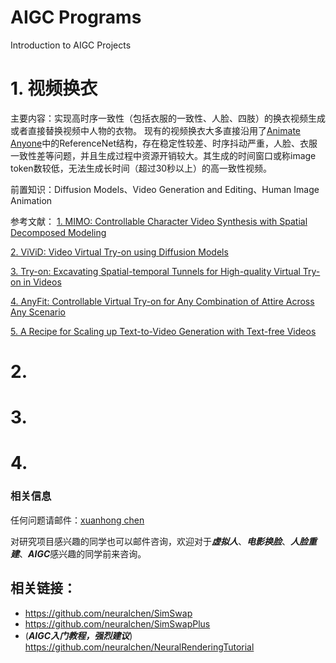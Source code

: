 # AIGC Programs
Introduction to AIGC Projects

# 1. 视频换衣
主要内容：实现高时序一致性（包括衣服的一致性、人脸、四肢）的换衣视频生成或者直接替换视频中人物的衣物。
现有的视频换衣大多直接沿用了[Animate Anyone](https://arxiv.org/abs/2311.17117)中的ReferenceNet结构，存在稳定性较差、时序抖动严重，人脸、衣服一致性差等问题，并且生成过程中资源开销较大。其生成的时间窗口或称image token数较低，无法生成长时间（超过30秒以上）的高一致性视频。

前置知识：Diffusion Models、Video Generation and Editing、Human Image Animation

参考文献：
[1. MIMO: Controllable Character Video Synthesis with Spatial Decomposed Modeling](https://arxiv.org/abs/2409.16160)

[2. ViViD: Video Virtual Try-on using Diffusion Models](https://arxiv.org/abs/2405.11794)

[3. Try-on: Excavating Spatial-temporal Tunnels for High-quality Virtual Try-on in Videos](https://arxiv.org/abs/2404.17571)

[4. AnyFit: Controllable Virtual Try-on for Any Combination of Attire Across Any Scenario](https://arxiv.org/abs/2405.18172)

[5. A Recipe for Scaling up Text-to-Video Generation with Text-free Videos](https://arxiv.org/abs/2312.15770)

# 2.

# 3.

# 4.



### 相关信息

任何问题请邮件：[xuanhong chen](mailto:chenxuanhongzju@outlook.com)

对研究项目感兴趣的同学也可以邮件咨询，欢迎对于***虚拟人***、***电影换脸***、***人脸重建***、***AIGC***感兴趣的同学前来咨询。

## 相关链接：
- https://github.com/neuralchen/SimSwap
- https://github.com/neuralchen/SimSwapPlus
- (***AIGC入门教程，强烈建议***) https://github.com/neuralchen/NeuralRenderingTutorial
